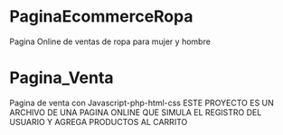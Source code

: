 # PaginaEcommerceRopa
Pagina Online de ventas de ropa para mujer y hombre 
# Pagina_Venta
Pagina de venta con Javascript-php-html-css
ESTE PROYECTO ES UN ARCHIVO DE UNA PAGINA ONLINE QUE SIMULA EL REGISTRO DEL USUARIO Y AGREGA PRODUCTOS AL CARRITO
